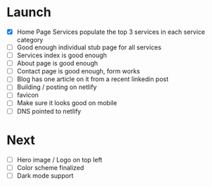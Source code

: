 # Launch

- [x] Home Page Services populate the top 3 services in each service category
- [ ] Good enough individual stub page for all services
- [ ] Services index is good enough
- [ ] About page is good enough
- [ ] Contact page is good enough, form works
- [ ] Blog has one article on it from a recent linkedin post
- [ ] Building / posting on netlify
- [ ] favicon
- [ ] Make sure it looks good on mobile
- [ ] DNS pointed to netlify

# Next

- [ ] Hero image / Logo on top left
- [ ] Color scheme finalized
- [ ] Dark mode support
